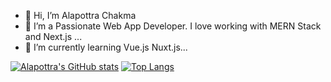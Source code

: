 - 👋 Hi, I’m Alapottra Chakma
- 👀 I’m a Passionate Web App Developer. I love working with MERN Stack and Next.js ...
- 🌱 I’m currently learning Vue.js Nuxt.js...

[![Alapottra's GitHub stats](https://github-readme-stats.vercel.app/api?username=Alapottra-troj1n)](https://github.com/anuraghazra/github-readme-stats&count_private=true)
[![Top Langs](https://github-readme-stats.vercel.app/api/top-langs/?username=Alapottra-troj1n)](https://github.com/anuraghazra/github-readme-stats)
